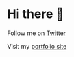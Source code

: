 # Hi there 👋

Follow me on [Twitter](https://twitter.com/not_bruhhm)

Visit my [portfolio site](https://bruhhm.myportfolio.com)

